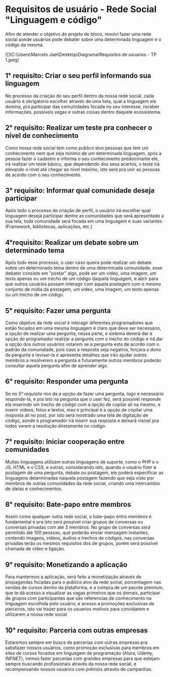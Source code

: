 





# Requisitos de usuário - Rede Social "Linguagem e código"

Afim de atender o objetivo do projeto de bloco, resolvi fazer uma rede social aonde usuários pode debater sobre uma determinada linguagem e o código da mesma.

![](C:\Users\Marcelo Jael\Desktop\Diagrama\Requisitos de usuarios - TP 1.jpeg)



## 1° requisito: Criar o seu perfil informando sua linguagem

No processo da criação do seu perfil dentro da nossa rede social, cada usuário é obrigatório escolher através de uma lista, qual a linguagem ele domina, pra participar das comunidades focada no seu interesse, receber informações, possíveis vagas e outras coisas dentro daquele ecossistema.



## 2° requisito: Realizar um teste pra conhecer o nível de conhecimento

Como nossa rede social tem como publico alvo pessoas que tem um conhecimento nem que seja mínimo de um determinada linguagem, após a pessoa fazer o cadastro e informa o seu conhecimento predominante ele, irá realizar um teste básico, que dependendo dos seus acertos, o teste irá elevando o nível até chegar ao nível máximo, isto será pra unir as pessoas de acordo com o seu conhecimento.



## 3° requisito: Informar qual comunidade deseja participar

Após todo o processo de criação de perfil, o usuário irá escolher qual linguagem deseja participar dentre as comunidades que será apresentado a sua tela, toda comunidade será focada em uma linguagem e suas variantes (Framework, bibliotecas, aplicações, etc.)



## 4°requisito: Realizar um debate sobre um determinado tema

Após todo esse processo, o user caso queira pode realizar um debate sobre um determinado tema dentro de uma determinada comunidade, esse debater consiste em "postar" algo, pode ser um vídeo, uma imagem, um texto apenas ou um trecho de um código daquela linguagem,  e abrir para que outros usuários possam interagir com aquela  postagem com o mesmo conjunto de midia da postagem, um vídeo, uma imagem, um texto apenas ou um trecho de um código.



## 5° requisito: Fazer uma pergunta

Como objetivo da rede social é interagir diferentes programadores que estão focados em uma mesma linguagem é claro que deve ser necessário, a opção de realizar uma pergunta, nessa parte, o sistema deverá dar a opção do programador realizar a pergunta com o trecho do código e irá dar a opção dos outros usuários votarem se a pergunta esta de acordo com o padrão da comunidade, pois caso a resposta seja negativa, forçara o dono da pergunta a revisar-la e apresenta detalhes que irão ajudar outros membros a resolverem a pergunta e futuramente outros membros poderão consultar aquela pergunta afim de aprender algo.



## 6° requisito: Responder uma pergunta

Se no *5° requisito* nos da a opção de fazer uma pergunta, logo é necessário responde-lá, e pra isto na pergunta que o user fez, será possível responde ela inserindo um trecho de código com a opção de copilar ali na mesmo, e inserir vídeos, fotos e textos, mas o principal é a opção de copilar uma resposta ali no post, por isto será mostrado uma tela de digitação de código, aonde o programador irá inserir sua resposta e deixará visível pra todos verem a resolução diretamente no código.



## 7° requisito: Iniciar cooperação entre comunidades

Muitas linguagens utilizam outras linguagens de suporte, como o PHP e o JS, HTML e o CSS, e outras, considerando isto, quando o usuário fizer a postagem de uma pergunta, debate ou postagem, ele poderá especificar as linguagens determinadas naquela postagem fazendo que seja visto por membros de outras comunidades da rede social, criando uma intercambio de ideias e conhecimentos.



## 8° requisito: Bate-papo entre membros

Assim como qualquer outra rede social, o bate-papo entre membros é fundamental e pra isto será possível criar grupos de conversas ou conversas privadas com até 3 membros. No grupo de conversas será permitido até 100 pessoas, que poderão enviar mensagem instantes, contendo imagens, vídeos, áudios e trechos de códigos, nas conversas privadas terão os mesmos requisitos dos de grupos, porém será possível chamada de vídeo e ligação.



## 9° requisito: Monetizando a aplicação

Para mantermos a aplicação, será feito a monetização através de propagandas focadas para o publico alvo da rede social, porcentagem nas vendas de cursos dentro da plataforma, e a compra de um pacote premium, que te dá acesso a visualizar as vagas primeiros que os demais, participar de grupos com participantes que são referencias de conhecimento na linguagem escolhida pelo usuário, e acesso a promoções exclusivas de parceiros, isto vai trazer para os usuarios motivos para convidarem e utilizarem a nossa rede social



## 10° requisito: Parceria com outras empresas

Estaremos sempre em busca de parcerias com outras empresas pra satisfazer nossos usuários, como promoção exclusivas para membros em sites de cursos focados em linguagem de programação (Alura, Udemy, INFNET), iremos fazer parcerias com grandes empresas para que estejam sempre buscando profissionais através da nossa rede social, e recompensando nossos usuários com prêmios através de campanhas.